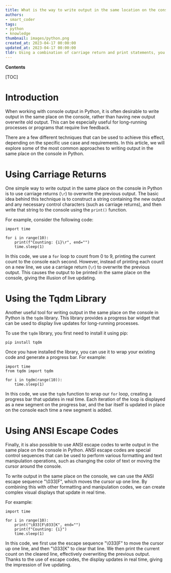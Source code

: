 ```yaml
---
title: What is the way to write output in the same location on the console?
authors:
- smart_coder
tags:
- python
- knowledge
thumbnail: images/python.png
created_at: 2023-04-17 00:00:00
updated_at: 2023-04-17 00:00:00
tldr: Using a combination of carriage return and print statements, you can overwrite the previous output and write in the same place on the console in Python.
---
```


**Contents**

[TOC]

# Introduction

When working with console output in Python, it is often desirable to write output in the same place on the console, rather than having new output overwrite old output. This can be especially useful for long-running processes or programs that require live feedback.

There are a few different techniques that can be used to achieve this effect, depending on the specific use case and requirements. In this article, we will explore some of the most common approaches to writing output in the same place on the console in Python.

# Using Carriage Returns

One simple way to write output in the same place on the console in Python is to use carriage returns (`\r`) to overwrite the previous output. The basic idea behind this technique is to construct a string containing the new output and any necessary control characters (such as carriage returns), and then write that string to the console using the `print()` function.

For example, consider the following code:

```
import time

for i in range(10):
    print(f"Counting: {i}\r", end="")
    time.sleep(1)
```

In this code, we use a `for` loop to count from 0 to 9, printing the current count to the console each second. However, instead of printing each count on a new line, we use a carriage return (`\r`) to overwrite the previous output. This causes the output to be printed in the same place on the console, giving the illusion of live updating.

# Using the Tqdm Library

Another useful tool for writing output in the same place on the console in Python is the `tqdm` library. This library provides a progress bar widget that can be used to display live updates for long-running processes.

To use the `tqdm` library, you first need to install it using pip:

```
pip install tqdm
```

Once you have installed the library, you can use it to wrap your existing code and generate a progress bar. For example:

```
import time
from tqdm import tqdm

for i in tqdm(range(10)):
    time.sleep(1)
```

In this code, we use the `tqdm` function to wrap our `for` loop, creating a progress bar that updates in real time. Each iteration of the loop is displayed as a new segment on the progress bar, and the bar itself is updated in place on the console each time a new segment is added.

# Using ANSI Escape Codes

Finally, it is also possible to use ANSI escape codes to write output in the same place on the console in Python. ANSI escape codes are special control sequences that can be used to perform various formatting and text manipulation operations, such as changing the color of text or moving the cursor around the console.

To write output in the same place on the console, we can use the ANSI escape sequence "\033[F", which moves the cursor up one line. By combining this with other formatting and manipulation codes, we can create complex visual displays that update in real time.

For example:

```
import time

for i in range(10):
    print("\033[F\033[K", end="")
    print(f"Counting: {i}")
    time.sleep(1)
```

In this code, we first use the escape sequence "\033[F" to move the cursor up one line, and then "\033[K" to clear that line. We then print the current count on the cleared line, effectively overwriting the previous output. Thanks to the use of escape codes, the display updates in real time, giving the impression of live updating.
